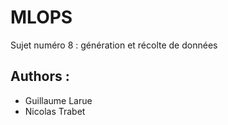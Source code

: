 # MLOPS

Sujet numéro 8 : génération et récolte de données

## Authors : 
- Guillaume Larue
- Nicolas Trabet